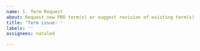 ```yaml
---
name: 1. Term Request
about: Request new PRO term(s) or suggest revision of existing term(s)
title: 'Term issue: '
labels: ''
assignees: nataled

---
```



